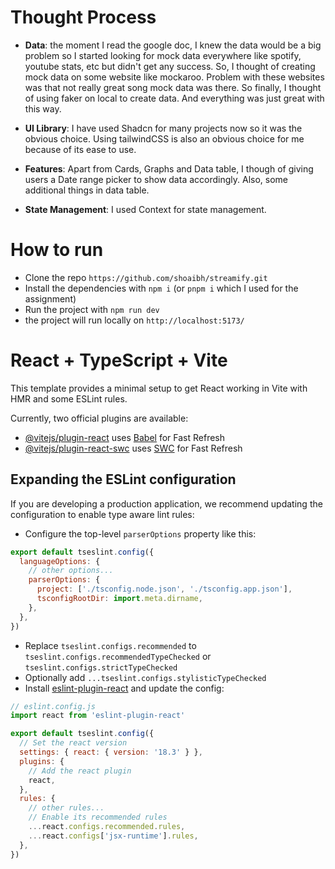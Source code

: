 # Thought Process

- **Data**: the moment I read the google doc, I knew the data would be a big problem so I started looking for mock data everywhere like spotify, youtube stats, etc but didn't get any success. So, I thought of creating mock data on some website like mockaroo. Problem with these websites was that not really great song mock data was there. So finally, I thought of using faker on local to create data. And everything was just great with this way. 

- **UI Library**: I have used Shadcn for many projects now so it was the obvious choice. Using tailwindCSS is also an obvious choice for me because of its ease to use.

- **Features**: Apart from Cards, Graphs and Data table, I though of giving users a Date range picker to show data accordingly. Also, some additional things in data table.

- **State Management**: I used Context for state management.

# How to run

- Clone the repo `https://github.com/shoaibh/streamify.git`
- Install the dependencies with `npm i` (or `pnpm i` which I used for the assignment)
- Run the project with `npm run dev`
- the project will run locally on `http://localhost:5173/`


# React + TypeScript + Vite

This template provides a minimal setup to get React working in Vite with HMR and some ESLint rules.

Currently, two official plugins are available:

- [@vitejs/plugin-react](https://github.com/vitejs/vite-plugin-react/blob/main/packages/plugin-react/README.md) uses [Babel](https://babeljs.io/) for Fast Refresh
- [@vitejs/plugin-react-swc](https://github.com/vitejs/vite-plugin-react-swc) uses [SWC](https://swc.rs/) for Fast Refresh

## Expanding the ESLint configuration

If you are developing a production application, we recommend updating the configuration to enable type aware lint rules:

- Configure the top-level `parserOptions` property like this:

```js
export default tseslint.config({
  languageOptions: {
    // other options...
    parserOptions: {
      project: ['./tsconfig.node.json', './tsconfig.app.json'],
      tsconfigRootDir: import.meta.dirname,
    },
  },
})
```

- Replace `tseslint.configs.recommended` to `tseslint.configs.recommendedTypeChecked` or `tseslint.configs.strictTypeChecked`
- Optionally add `...tseslint.configs.stylisticTypeChecked`
- Install [eslint-plugin-react](https://github.com/jsx-eslint/eslint-plugin-react) and update the config:

```js
// eslint.config.js
import react from 'eslint-plugin-react'

export default tseslint.config({
  // Set the react version
  settings: { react: { version: '18.3' } },
  plugins: {
    // Add the react plugin
    react,
  },
  rules: {
    // other rules...
    // Enable its recommended rules
    ...react.configs.recommended.rules,
    ...react.configs['jsx-runtime'].rules,
  },
})
```
